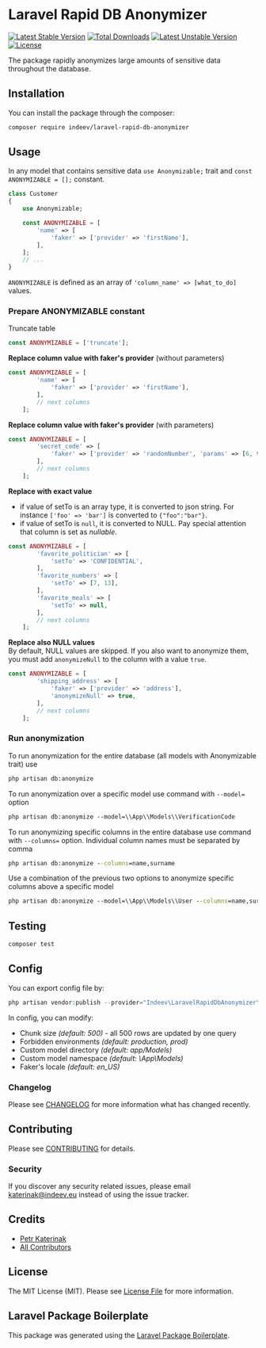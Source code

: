 # Laravel Rapid DB Anonymizer

[![Latest Stable Version](http://poser.pugx.org/indeev/laravel-rapid-db-anonymizer/v)](https://packagist.org/packages/indeev/laravel-rapid-db-anonymizer)
[![Total Downloads](http://poser.pugx.org/indeev/laravel-rapid-db-anonymizer/downloads)](https://packagist.org/packages/indeev/laravel-rapid-db-anonymizer)
[![Latest Unstable Version](http://poser.pugx.org/indeev/laravel-rapid-db-anonymizer/v/unstable)](https://packagist.org/packages/indeev/laravel-rapid-db-anonymizer)
[![License](http://poser.pugx.org/indeev/laravel-rapid-db-anonymizer/license)](https://packagist.org/packages/indeev/laravel-rapid-db-anonymizer)

The package rapidly anonymizes large amounts of sensitive data throughout the database.

## Installation

You can install the package through the composer:

```bash
composer require indeev/laravel-rapid-db-anonymizer
```

## Usage

In any model that contains sensitive data `use Anonymizable;` trait and `const ANONYMIZABLE = [];` constant.
```php
class Customer 
{
    use Anonymizable;

    const ANONYMIZABLE = [
        'name' => [
            'faker' => ['provider' => 'firstName'],
        ],
    ];
    // ...
}
```

`ANONYMIZABLE` is defined as an array of `'column_name' => [what_to_do]` values.

### Prepare ANONYMIZABLE constant

Truncate table
```php
const ANONYMIZABLE = ['truncate'];
```
**Replace column value with faker's provider** (without parameters)
```php
const ANONYMIZABLE = [
        'name' => [
            'faker' => ['provider' => 'firstName'],
        ],
        // next columns
    ];
 ```
**Replace column value with faker's provider** (with parameters)
```php
const ANONYMIZABLE = [
        'secret_code' => [
            'faker' => ['provider' => 'randomNumber', 'params' => [6, true]],
        ],
        // next columns
    ];
 ```
**Replace with exact value**  
- if value of setTo is an array type, it is converted to json string. For instance `['foo' => 'bar']` is converted to `{"foo":"bar"}`.
- if value of setTo is `null`, it is converted to NULL. Pay special attention that column is set as _nullable_.
```php
const ANONYMIZABLE = [
        'favorite_politician' => [
            'setTo' => 'CONFIDENTIAL',
        ],
        'favorite_numbers' => [
            'setTo' => [7, 13],
        ],
        'favorite_meals' => [
            'setTo' => null,
        ],
        // next columns
    ];
 ```
**Replace also NULL values**  
By default, NULL values are skipped. If you also want to anonymize them, you must add `anonymizeNull` to the column with a value `true`.
```php
const ANONYMIZABLE = [
        'shipping_address' => [
            'faker' => ['provider' => 'address'],
            'anonymizeNull' => true,
        ],
        // next columns
    ];
 ```

### Run anonymization
To run anonymization for the entire database (all models with Anonymizable trait) use
```cmd
php artisan db:anonymize
```
To run anonymization over a specific model use command with `--model=` option
```cmd
php artisan db:anonymize --model=\\App\\Models\\VerificationCode
```
To run anonymizing specific columns in the entire database use command with `--columns=` option. Individual column names must be separated by comma
```cmd
php artisan db:anonymize --columns=name,surname
```
Use a combination of the previous two options to anonymize specific columns above a specific model
```cmd
php artisan db:anonymize --model=\\App\\Models\\User --columns=name,surname
```

## Testing

```bash
composer test
```

## Config

You can export config file by:

```php
php artisan vendor:publish --provider="Indeev\LaravelRapidDbAnonymizer\LaravelRapidDbAnonymizerServiceProvider"
```

In config, you can modify:
 - Chunk size _(default: 500)_ - all 500 rows are updated by one query
 - Forbidden environments _(default: production, prod)_
 - Custom model directory _(default: app/Models)_
 - Custom model namespace _(default: \App\Models\)_
 - Faker's locale _(default: en_US)_

### Changelog

Please see [CHANGELOG](CHANGELOG.md) for more information what has changed recently.

## Contributing

Please see [CONTRIBUTING](CONTRIBUTING.md) for details.

### Security

If you discover any security related issues, please email katerinak@indeev.eu instead of using the issue tracker.

## Credits

-   [Petr Katerinak](https://github.com/indeev)
-   [All Contributors](../../contributors)

## License

The MIT License (MIT). Please see [License File](LICENSE.md) for more information.

## Laravel Package Boilerplate

This package was generated using the [Laravel Package Boilerplate](https://laravelpackageboilerplate.com).
